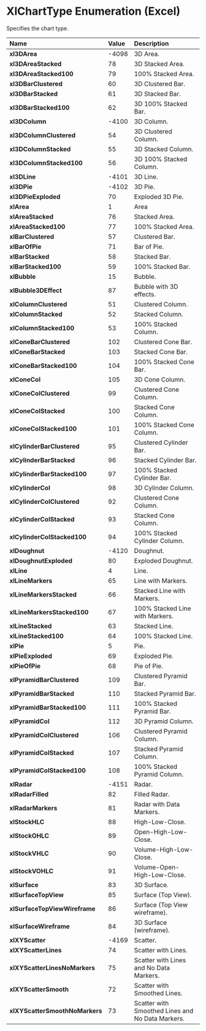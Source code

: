 
# XlChartType Enumeration (Excel)

Specifies the chart type.



|**Name**|**Value**|**Description**|
|:-----|:-----|:-----|
| **xl3DArea**|-4098|3D Area.|
| **xl3DAreaStacked**|78|3D Stacked Area.|
| **xl3DAreaStacked100**|79|100% Stacked Area.|
| **xl3DBarClustered**|60|3D Clustered Bar.|
| **xl3DBarStacked**|61|3D Stacked Bar.|
| **xl3DBarStacked100**|62|3D 100% Stacked Bar.|
| **xl3DColumn**|-4100|3D Column.|
| **xl3DColumnClustered**|54|3D Clustered Column.|
| **xl3DColumnStacked**|55|3D Stacked Column. |
| **xl3DColumnStacked100**|56|3D 100% Stacked Column.|
| **xl3DLine**|-4101|3D Line.|
| **xl3DPie**|-4102|3D Pie.|
| **xl3DPieExploded**|70|Exploded 3D Pie.|
| **xlArea**|1|Area|
| **xlAreaStacked**|76|Stacked Area.|
| **xlAreaStacked100**|77|100% Stacked Area.|
| **xlBarClustered**|57|Clustered Bar.|
| **xlBarOfPie**|71|Bar of Pie.|
| **xlBarStacked**|58|Stacked Bar.|
| **xlBarStacked100**|59|100% Stacked Bar.|
| **xlBubble**|15|Bubble.|
| **xlBubble3DEffect**|87|Bubble with 3D effects.|
| **xlColumnClustered**|51|Clustered Column.|
| **xlColumnStacked**|52|Stacked Column.|
| **xlColumnStacked100**|53|100% Stacked Column.|
| **xlConeBarClustered**|102|Clustered Cone Bar.|
| **xlConeBarStacked**|103|Stacked Cone Bar.|
| **xlConeBarStacked100**|104|100% Stacked Cone Bar.|
| **xlConeCol**|105|3D Cone Column.|
| **xlConeColClustered**|99|Clustered Cone Column.|
| **xlConeColStacked**|100|Stacked Cone Column.|
| **xlConeColStacked100**|101|100% Stacked Cone Column.|
| **xlCylinderBarClustered**|95|Clustered Cylinder Bar.|
| **xlCylinderBarStacked**|96|Stacked Cylinder Bar.|
| **xlCylinderBarStacked100**|97|100% Stacked Cylinder Bar.|
| **xlCylinderCol**|98|3D Cylinder Column.|
| **xlCylinderColClustered**|92|Clustered Cone Column.|
| **xlCylinderColStacked**|93|Stacked Cone Column.|
| **xlCylinderColStacked100**|94|100% Stacked Cylinder Column.|
| **xlDoughnut**|-4120|Doughnut.|
| **xlDoughnutExploded**|80|Exploded Doughnut.|
| **xlLine**|4|Line.|
| **xlLineMarkers**|65|Line with Markers.|
| **xlLineMarkersStacked**|66|Stacked Line with Markers.|
| **xlLineMarkersStacked100**|67|100% Stacked Line with Markers.|
| **xlLineStacked**|63|Stacked Line.|
| **xlLineStacked100**|64|100% Stacked Line.|
| **xlPie**|5|Pie.|
| **xlPieExploded**|69|Exploded Pie.|
| **xlPieOfPie**|68|Pie of Pie.|
| **xlPyramidBarClustered**|109|Clustered Pyramid Bar.|
| **xlPyramidBarStacked**|110|Stacked Pyramid Bar.|
| **xlPyramidBarStacked100**|111|100% Stacked Pyramid Bar.|
| **xlPyramidCol**|112|3D Pyramid Column.|
| **xlPyramidColClustered**|106|Clustered Pyramid Column.|
| **xlPyramidColStacked**|107|Stacked Pyramid Column.|
| **xlPyramidColStacked100**|108|100% Stacked Pyramid Column.|
| **xlRadar**|-4151|Radar.|
| **xlRadarFilled**|82|Filled Radar.|
| **xlRadarMarkers**|81|Radar with Data Markers.|
| **xlStockHLC**|88|High-Low-Close.|
| **xlStockOHLC**|89|Open-High-Low-Close.|
| **xlStockVHLC**|90|Volume-High-Low-Close.|
| **xlStockVOHLC**|91|Volume-Open-High-Low-Close.|
| **xlSurface**|83|3D Surface.|
| **xlSurfaceTopView**|85|Surface (Top View).|
| **xlSurfaceTopViewWireframe**|86|Surface (Top View wireframe).|
| **xlSurfaceWireframe**|84|3D Surface (wireframe).|
| **xlXYScatter**|-4169|Scatter.|
| **xlXYScatterLines**|74|Scatter with Lines.|
| **xlXYScatterLinesNoMarkers**|75|Scatter with Lines and No Data Markers.|
| **xlXYScatterSmooth**|72|Scatter with Smoothed Lines.|
| **xlXYScatterSmoothNoMarkers**|73|Scatter with Smoothed Lines and No Data Markers.|
